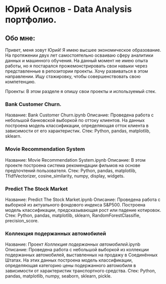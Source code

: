 # Юрий Осипов - Data Analysis портфолио.
## Обо мне:
Привет, меня зовут Юрий! Я имею высшее экономическое образование. На протяжении двух лет самостоятельно осваиваю сферу аналитики данных и машинного обучения. На данный момент не имею опыта работы, но я постарался прожемонстрировать свои навыки через представленные в репозитории проекты. Хочу развиваться в этом направлении. Ищу стажировку, чтобы совершенствовать свою компетенцию.

Проекты:
В этом разделе я опишу свои проекты и используемый стек.

### Bank Customer Churn.
Название: Bank Customer Churn.ipynb
Описание: Проведена работа с небольшой банковской выборкой по оттоку клиентов. На данных построена модель классификации, определяющая отток клиента в зависимости от его характеристик.
Стек: Python, pandas, matplotlib, sklearn.

### Movie Recommendation System
Название: Movie Recommendation System.ipynb
Описание: В этом проекте построена система рекомендации фильмов на основе предпочтений пользователя.
Стек: Python, pandas, matplotlib, TfidfVectorizer, cosine_similarity, numpy, display, widgets.

### Predict The Stock Market
Название: Predict The Stock Market.ipynb
Описание: Проведена работа с выборкой из актуального фондового индекса S&P500. Построена модель классификации, предсказывающая рост или падение котировок.
Стек: Python, pandas, matplotlib, sklearn, RandomForestClassifie, precision_score.

### Коллекция подержанных автомобилей
Название: Проект _Коллекция подержанных автомобилей_.ipynb
Описание: Проведена работа с небольшой выборкой из коллекции подержанных автомобилей, выставленных на продажу в Соединённых Штатах. На этих данных построена модель классификации, определяющая категорию цены подержанного автомобиля в зависимости от характеристик транспортного средства.
Стек: Python, pandas, matplotlib, numpy, seaborn, sklearn, pickle.

